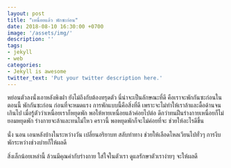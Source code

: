 ```yaml
---
layout: post
title: "เหนื่อยแล้ว พักซะก่อน"
date: 2018-08-10 16:30:00 +0700
image: '/assets/img/'
description: ''
tags:
- jekyll
- web
categories:
- Jekyll is awesome
twitter_text: 'Put your twitter description here.'
---
```

หย่อนตัวลงนั่งเอาหลังพิงฝา ยังไม่ถึงกับต้องทรุดตัว นี่น่าจะเป็นลักษณะที่ดี คือเราจะพักกันซะก่อนในตอนนี้ พักกันซะก่อน ก่อนที่จะหมดแรง การพักแบบนี้คือสิ่งที่ดี เพราะจะไม่ทำให้เราล้าและดื้อด้านจนเกินไป เมื่อรู้ตัวว่าเหนื่อยเราก็หยุดพัก พอให้หายเหนื่อยแล้วค่อยไปต่อ ดีกว่าทนฝืนร่างกายเหนื่อยก็ไม่ยอมหยุดพัก ร่างกายจะล้าและทนไม่ไหว คราวนี้ พอหยุดพักก็จะไม่ค่อยที่จะ ช่วยให้อะไรดีขึ้น

นั่ง นอน เอนหลังบ้างในระหว่างวัน เปลี่ยนอริยาบท สลับท่าทาง ช่วยให้เลือดไหลเวียนไปทั่วๆ การงีบพักระหว่างช่วงบ่ายก็ให้ผลดี

สิ่งเล็กน้อยเหล่านี้ ล้วนมีคุณค่ากับร่างกาย ใส่ใจในตัวเรา ดูแลรักษาตัวเราง่ายๆ จะให้ผลดี
